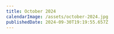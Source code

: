 ```yaml
---
title: October 2024
calendarImage: /assets/october-2024.jpg
publishedDate: 2024-09-30T19:19:55.657Z
---
```

